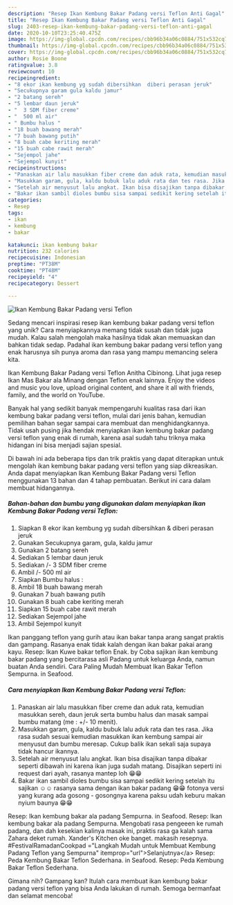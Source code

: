 ```yaml
---
description: "Resep Ikan Kembung Bakar Padang versi Teflon Anti Gagal"
title: "Resep Ikan Kembung Bakar Padang versi Teflon Anti Gagal"
slug: 2403-resep-ikan-kembung-bakar-padang-versi-teflon-anti-gagal
date: 2020-10-10T23:25:40.475Z
image: https://img-global.cpcdn.com/recipes/cbb96b34a06c0884/751x532cq70/ikan-kembung-bakar-padang-versi-teflon-foto-resep-utama.jpg
thumbnail: https://img-global.cpcdn.com/recipes/cbb96b34a06c0884/751x532cq70/ikan-kembung-bakar-padang-versi-teflon-foto-resep-utama.jpg
cover: https://img-global.cpcdn.com/recipes/cbb96b34a06c0884/751x532cq70/ikan-kembung-bakar-padang-versi-teflon-foto-resep-utama.jpg
author: Rosie Boone
ratingvalue: 3.8
reviewcount: 10
recipeingredient:
- "8 ekor ikan kembung yg sudah dibersihkan  diberi perasan jeruk"
- "Secukupnya garam gula kaldu jamur"
- "2 batang sereh"
- "5 lembar daun jeruk"
- "  3 SDM fiber creme"
- "  500 ml air"
- " Bumbu halus "
- "18 buah bawang merah"
- "7 buah bawang putih"
- "8 buah cabe keriting merah"
- "15 buah cabe rawit merah"
- "Sejempol jahe"
- "Sejempol kunyit"
recipeinstructions:
- "Panaskan air lalu masukkan fiber creme dan aduk rata, kemudian masukkan sereh, daun jeruk serta bumbu halus dan masak sampai bumbu matang (me : +/- 10 menit)."
- "Masukkan garam, gula, kaldu bubuk lalu aduk rata dan tes rasa. Jika rasa sudah sesuai kemudian masukkan ikan kembung sampai air menyusut dan bumbu meresap. Cukup balik ikan sekali saja supaya tidak hancur ikannya."
- "Setelah air menyusut lalu angkat. Ikan bisa disajikan tanpa dibakar seperti dibawah ini karena ikan juga sudah matang. Disajikan seperti ini request dari ayah, rasanya mantep loh 😁😁"
- "Bakar ikan sambil dioles bumbu sisa sampai sedikit kering setelah itu sajikan ☺️☺️ rasanya sama dengan ikan bakar padang 😁😁 fotonya versi yang kurang ada gosong - gosongnya karena paksu udah keburu makan nyium baunya 😁😁"
categories:
- Resep
tags:
- ikan
- kembung
- bakar

katakunci: ikan kembung bakar 
nutrition: 232 calories
recipecuisine: Indonesian
preptime: "PT38M"
cooktime: "PT48M"
recipeyield: "4"
recipecategory: Dessert

---
```



![Ikan Kembung Bakar Padang versi Teflon](https://img-global.cpcdn.com/recipes/cbb96b34a06c0884/751x532cq70/ikan-kembung-bakar-padang-versi-teflon-foto-resep-utama.jpg)

Sedang mencari inspirasi resep ikan kembung bakar padang versi teflon yang unik? Cara menyiapkannya memang tidak susah dan tidak juga mudah. Kalau salah mengolah maka hasilnya tidak akan memuaskan dan bahkan tidak sedap. Padahal ikan kembung bakar padang versi teflon yang enak harusnya sih punya aroma dan rasa yang mampu memancing selera kita.

Ikan Kembung Bakar Padang versi Teflon Anitha Cibinong. Lihat juga resep Ikan Mas Bakar ala Minang dengan Teflon enak lainnya. Enjoy the videos and music you love, upload original content, and share it all with friends, family, and the world on YouTube.

Banyak hal yang sedikit banyak mempengaruhi kualitas rasa dari ikan kembung bakar padang versi teflon, mulai dari jenis bahan, kemudian pemilihan bahan segar sampai cara membuat dan menghidangkannya. Tidak usah pusing jika hendak menyiapkan ikan kembung bakar padang versi teflon yang enak di rumah, karena asal sudah tahu triknya maka hidangan ini bisa menjadi sajian spesial.


Di bawah ini ada beberapa tips dan trik praktis yang dapat diterapkan untuk mengolah ikan kembung bakar padang versi teflon yang siap dikreasikan. Anda dapat menyiapkan Ikan Kembung Bakar Padang versi Teflon menggunakan 13 bahan dan 4 tahap pembuatan. Berikut ini cara dalam membuat hidangannya.

<!--inarticleads1-->

##### Bahan-bahan dan bumbu yang digunakan dalam menyiapkan Ikan Kembung Bakar Padang versi Teflon:

1. Siapkan 8 ekor ikan kembung yg sudah dibersihkan &amp; diberi perasan jeruk
1. Gunakan Secukupnya garam, gula, kaldu jamur
1. Gunakan 2 batang sereh
1. Sediakan 5 lembar daun jeruk
1. Sediakan  /- 3 SDM fiber creme
1. Ambil  /- 500 ml air
1. Siapkan  Bumbu halus :
1. Ambil 18 buah bawang merah
1. Gunakan 7 buah bawang putih
1. Gunakan 8 buah cabe keriting merah
1. Siapkan 15 buah cabe rawit merah
1. Sediakan Sejempol jahe
1. Ambil Sejempol kunyit


Ikan panggang teflon yang gurih atau ikan bakar tanpa arang sangat praktis dan gampang. Rasanya enak tidak kalah dengan ikan bakar pakai arang kayu. Resep: Ikan Kuwe bakar teflon Enak. by Coba sajikan ikan kembung bakar padang yang bercitarasa asli Padang untuk keluarga Anda, namun buatan Anda sendiri. Cara Paling Mudah Membuat Ikan Bakar Teflon Sempurna. in Seafood. 

<!--inarticleads2-->

##### Cara menyiapkan Ikan Kembung Bakar Padang versi Teflon:

1. Panaskan air lalu masukkan fiber creme dan aduk rata, kemudian masukkan sereh, daun jeruk serta bumbu halus dan masak sampai bumbu matang (me : +/- 10 menit).
1. Masukkan garam, gula, kaldu bubuk lalu aduk rata dan tes rasa. Jika rasa sudah sesuai kemudian masukkan ikan kembung sampai air menyusut dan bumbu meresap. Cukup balik ikan sekali saja supaya tidak hancur ikannya.
1. Setelah air menyusut lalu angkat. Ikan bisa disajikan tanpa dibakar seperti dibawah ini karena ikan juga sudah matang. Disajikan seperti ini request dari ayah, rasanya mantep loh 😁😁
1. Bakar ikan sambil dioles bumbu sisa sampai sedikit kering setelah itu sajikan ☺️☺️ rasanya sama dengan ikan bakar padang 😁😁 fotonya versi yang kurang ada gosong - gosongnya karena paksu udah keburu makan nyium baunya 😁😁


Resep: Ikan kembung bakar ala padang Sempurna. in Seafood. Resep: Ikan kembung bakar ala padang Sempurna. Mengobati rasa pengeeen ke rumah padang, dan dah kesekian kalinya masak ini, praktis rasa ga kalah sama Zahara deket rumah. Xander&#39;s Kitchen oke banget. makasih resepnya. #FestivalRamadanCookpad =&#34;Langkah Mudah untuk Membuat Kembung Padang Teflon yang Sempurna&#34; itemprop=&#34;url&#34;&gt;Selanjutnya&lt;/a&gt; Resep: Peda Kembung Bakar Teflon Sederhana. in Seafood. Resep: Peda Kembung Bakar Teflon Sederhana. 

Gimana nih? Gampang kan? Itulah cara membuat ikan kembung bakar padang versi teflon yang bisa Anda lakukan di rumah. Semoga bermanfaat dan selamat mencoba!
